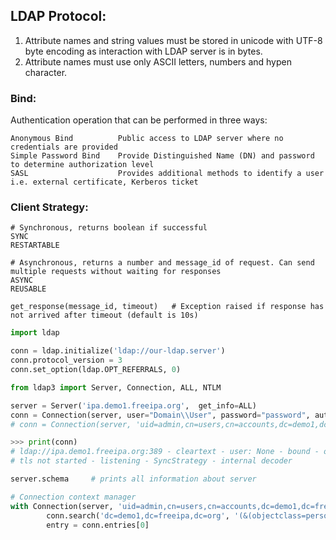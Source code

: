 ## LDAP Protocol:
1) Attribute names and string values must be stored in unicode with UTF-8 byte encoding as interaction with LDAP server is in bytes.
2) Attribute names must use only ASCII letters, numbers and hypen character.

### Bind:
Authentication operation that can be performed in three ways:
```
Anonymous Bind          Public access to LDAP server where no credentials are provided
Simple Password Bind    Provide Distinguished Name (DN) and password to determine authorization level
SASL                    Provides additional methods to identify a user i.e. external certificate, Kerberos ticket
```
### Client Strategy:
```
# Synchronous, returns boolean if successful
SYNC            
RESTARTABLE

# Asynchronous, returns a number and message_id of request. Can send multiple requests without waiting for responses
ASYNC
REUSABLE

get_response(message_id, timeout)   # Exception raised if response has not arrived after timeout (default is 10s)
```
```python
import ldap

conn = ldap.initialize('ldap://our-ldap.server')
conn.protocol_version = 3
conn.set_option(ldap.OPT_REFERRALS, 0)
```
```python
from ldap3 import Server, Connection, ALL, NTLM

server = Server('ipa.demo1.freeipa.org',  get_info=ALL)
conn = Connection(server, user="Domain\\User", password="password", authentication=NTLM)
# conn = Connection(server, 'uid=admin,cn=users,cn=accounts,dc=demo1,dc=freeipa,dc=org', 'Secret123', auto_bind=True)

>>> print(conn)
# ldap://ipa.demo1.freeipa.org:389 - cleartext - user: None - bound - open - <local: 192.168.1.101:49813 - remote: 209.132.178.99:389> -
# tls not started - listening - SyncStrategy - internal decoder

server.schema     # prints all information about server

# Connection context manager
with Connection(server, 'uid=admin,cn=users,cn=accounts,dc=demo1,dc=freeipa,dc=org', 'Secret123') as conn:
        conn.search('dc=demo1,dc=freeipa,dc=org', '(&(objectclass=person)(uid=admin))', attributes=['sn','krbLastPwdChange', 'objectclass'])
        entry = conn.entries[0]
```
